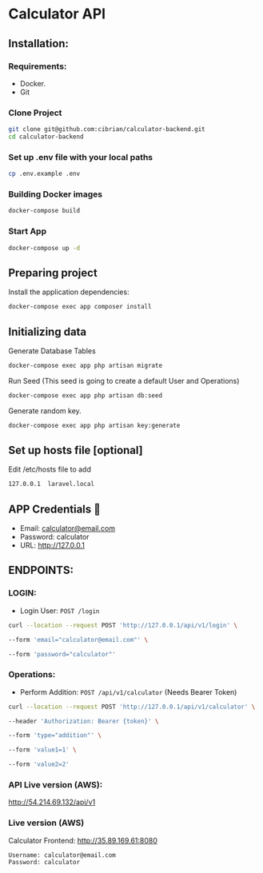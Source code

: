 
# Calculator API

## Installation:

### Requirements:

- Docker.
- Git

### Clone Project
```bash
git clone git@github.com:cibrian/calculator-backend.git
cd calculator-backend
```
### Set up .env file with your local paths
```bash
cp .env.example .env
```
### Building Docker images
```bash
docker-compose build
```
### Start App
```bash
docker-compose up -d
```
## Preparing project

Install the application dependencies:
```bash
docker-compose exec app composer install
```
## Initializing data
Generate Database Tables
```bash
docker-compose exec app php artisan migrate
```
Run Seed (This seed is going to create a default User and Operations)
```bash
docker-compose exec app php artisan db:seed
```
Generate random key.
```bash
docker-compose exec app php artisan key:generate
```
## Set up hosts file [optional]
Edit /etc/hosts file to add
```bash
127.0.0.1  laravel.local
```
## APP Credentials :robot:
- Email: calculator@email.com
- Password: calculator
- URL: http://127.0.0.1
## ENDPOINTS:

### LOGIN:

- Login User: `POST /login`
```bash
curl --location --request POST 'http://127.0.0.1/api/v1/login' \

--form 'email="calculator@email.com"' \

--form 'password="calculator"'
```
### Operations:

- Perform Addition: `POST /api/v1/calculator` (Needs Bearer Token)
```bash
curl --location --request POST 'http://127.0.0.1/api/v1/calculator' \

--header 'Authorization: Bearer {token}' \

--form 'type="addition"' \

--form 'value1=1' \

--form 'value2=2'
```

### API Live version (AWS):
http://54.214.69.132/api/v1

### Live version (AWS)
Calculator Frontend: http://35.89.169.61:8080
```
Username: calculator@email.com
Password: calculator
```
